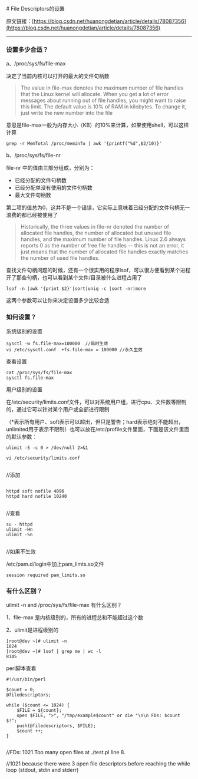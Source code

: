 ﻿﻿# File Descriptors的设置原文链接：[https://blog.csdn.net/huanongdetian/article/details/78087356](https://blog.csdn.net/huanongdetian/article/details/78087356)---### 设置多少合适？a、/proc/sys/fs/file-max决定了当前内核可以打开的最大的文件句柄数> The value  in  file-max  denotes  the  maximum number of file handles that the Linux kernel will allocate. When you get a lot of error messages about running out of  file handles, you might want to raise this limit. The default value is 10% of  RAM in kilobytes.  To  change it, just  write the new number  into the file意思是file-max一般为内存大小（KB）的10%来计算，如果使用shell，可以这样计算```grep -r MemTotal /proc/meminfo | awk '{printf("%d",$2/10)}'```b、/proc/sys/fs/file-nrfile-nr 中的值由三部分组成，分别为：- 已经分配的文件句柄数- 已经分配单没有使用的文件句柄数- 最大文件句柄数第二项的值总为0，这并不是一个错误，它实际上意味着已经分配的文件句柄无一浪费的都已经被使用了> Historically, the three values in file-nr denoted the number of allocated file handles,  the number of  allocated but  unused file  handles, and  the maximum number of file handles. Linux 2.6 always  reports 0 as the number of free file handles -- this  is not an error,  it just means that the  number of allocated file handles exactly matches the number of used file handles.查找文件句柄问题的时候，还有一个很实用的程序lsof，可以很方便看到某个进程开了那些句柄，也可以看到某个文件/目录被什么进程占用了```lsof -n |awk '{print $2}'|sort|uniq -c |sort -nr|more```这两个参数可以让你来决定设置多少比较合适### 如何设置？系统级别的设置```sysctl -w fs.file-max=100000  //临时生效vi /etc/sysctl.conf  +fs.file-max = 100000 //永久生效```查看设置```cat /proc/sys/fs/file-maxsysctl fs.file-max```用户级别的设置在/etc/security/limits.conf文件，可以对系统用户组，进行cpu、文件数等限制的，通过它可以针对某个用户或全部进行限制（*表示所有用户、soft表示可以超出，但只是警告；hard表示绝对不能超出，unlimited用于表示不限制）也可以放在/etc/profile文件里面，下面是该文件里面的默认参数：```ulimit -S -c 0 > /dev/null 2>&1``````vi /etc/security/limits.conf ```//添加```httpd soft nofile 4096httpd hard nofile 10240 ``` //查看```su - httpdulimit -Hnulimit -Sn ```//如果不生效/etc/pam.d/login中加上pam_limts.so文件 ```session required pam_limits.so```### 有什么区别？ulimit -n and /proc/sys/fs/file-max 有什么区别？1、file-max  是内核级别的，所有的进程总和不能超过这个数2、ulimit是进程级别的```[root@dev ~]# ulimit -n1024[root@dev ~]# lsof | grep me | wc -l8145```perl脚本查看```#!/usr/bin/perl $count = 0;@filedescriptors; while ($count <= 1024) {    $FILE = ${count};    open $FILE, ">", "/tmp/example$count" or die "\n\n FDs: $count $!";    push(@filedescriptors, $FILE);    $count ++;} ```//FDs: 1021 Too many open files at ./test.pl line 8.//1021 because there were 3 open file descriptors before reaching the while loop (stdout, stdin and stderr) 